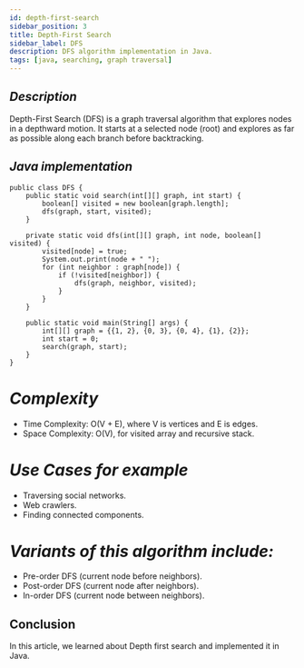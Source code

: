 ```yaml
---
id: depth-first-search
sidebar_position: 3
title: Depth-First Search
sidebar_label: DFS
description: DFS algorithm implementation in Java.
tags: [java, searching, graph traversal]
---
```


## *Description*

Depth-First Search (DFS) is a graph traversal algorithm that explores nodes in a depthward motion. It starts at a selected node (root) and explores as far as possible along each branch before backtracking.

## *Java implementation*

```
public class DFS {
    public static void search(int[][] graph, int start) {
        boolean[] visited = new boolean[graph.length];
        dfs(graph, start, visited);
    }

    private static void dfs(int[][] graph, int node, boolean[] visited) {
        visited[node] = true;
        System.out.print(node + " ");
        for (int neighbor : graph[node]) {
            if (!visited[neighbor]) {
                dfs(graph, neighbor, visited);
            }
        }
    }

    public static void main(String[] args) {
        int[][] graph = {{1, 2}, {0, 3}, {0, 4}, {1}, {2}};
        int start = 0;
        search(graph, start);
    }
}
```

# *Complexity*

- Time Complexity: O(V + E), where V is vertices and E is edges.
- Space Complexity: O(V), for visited array and recursive stack.

# *Use Cases for example*

- Traversing social networks.
- Web crawlers.
- Finding connected components.

# *Variants of this algorithm include:*

- Pre-order DFS (current node before neighbors).
- Post-order DFS (current node after neighbors).
- In-order DFS (current node between neighbors).

## Conclusion
In this article, we learned about Depth first search and implemented it in Java.

